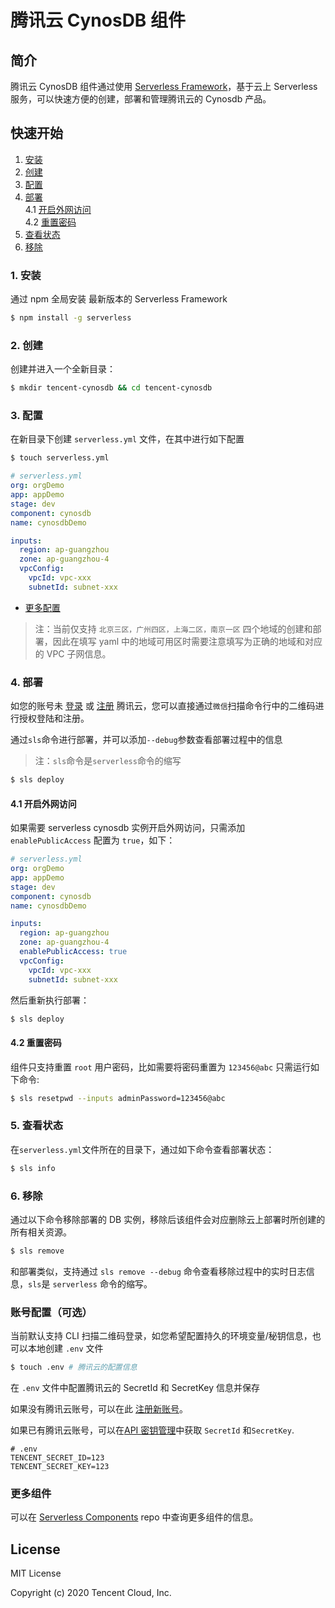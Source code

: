 # 腾讯云 CynosDB 组件

## 简介

腾讯云 CynosDB 组件通过使用 [Serverless Framework](https://github.com/serverless/components)，基于云上 Serverless 服务，可以快速方便的创建，部署和管理腾讯云的 Cynosdb 产品。

## 快速开始

1. [安装](#1-安装)
2. [创建](#2-创建)
3. [配置](#3-配置)
4. [部署](#4-部署)  
   4.1 [开启外网访问](#4.1-开启外网访问)  
   4.2 [重置密码](#4.2-重置密码)
5. [查看状态](#5-查看状态)
6. [移除](#6-移除)

### 1. 安装

通过 npm 全局安装 最新版本的 Serverless Framework

```bash
$ npm install -g serverless
```

### 2. 创建

创建并进入一个全新目录：

```bash
$ mkdir tencent-cynosdb && cd tencent-cynosdb
```

### 3. 配置

在新目录下创建 `serverless.yml` 文件，在其中进行如下配置

```bash
$ touch serverless.yml
```

```yml
# serverless.yml
org: orgDemo
app: appDemo
stage: dev
component: cynosdb
name: cynosdbDemo

inputs:
  region: ap-guangzhou
  zone: ap-guangzhou-4
  vpcConfig:
    vpcId: vpc-xxx
    subnetId: subnet-xxx
```

- [更多配置](https://github.com/serverless-components/tencent-cynosdb/tree/master/docs/configure.md)

> 注：当前仅支持 `北京三区，广州四区，上海二区，南京一区` 四个地域的创建和部署，因此在填写 yaml 中的地域可用区时需要注意填写为正确的地域和对应的 VPC 子网信息。

### 4. 部署

如您的账号未 [登录](https://cloud.tencent.com/login) 或 [注册](https://cloud.tencent.com/register) 腾讯云，您可以直接通过`微信`扫描命令行中的二维码进行授权登陆和注册。

通过`sls`命令进行部署，并可以添加`--debug`参数查看部署过程中的信息

> 注：`sls`命令是`serverless`命令的缩写

```bash
$ sls deploy
```

#### 4.1 开启外网访问

如果需要 serverless cynosdb 实例开启外网访问，只需添加 `enablePublicAccess` 配置为 `true`，如下：

```yml
# serverless.yml
org: orgDemo
app: appDemo
stage: dev
component: cynosdb
name: cynosdbDemo

inputs:
  region: ap-guangzhou
  zone: ap-guangzhou-4
  enablePublicAccess: true
  vpcConfig:
    vpcId: vpc-xxx
    subnetId: subnet-xxx
```

然后重新执行部署：

```bash
$ sls deploy
```

#### 4.2 重置密码

组件只支持重置 `root` 用户密码，比如需要将密码重置为 `123456@abc` 只需运行如下命令:

```bash
$ sls resetpwd --inputs adminPassword=123456@abc
```

### 5. 查看状态

在`serverless.yml`文件所在的目录下，通过如下命令查看部署状态：

```bash
$ sls info
```

### 6. 移除

通过以下命令移除部署的 DB 实例，移除后该组件会对应删除云上部署时所创建的所有相关资源。

```bash
$ sls remove
```

和部署类似，支持通过 `sls remove --debug` 命令查看移除过程中的实时日志信息，`sls`是 `serverless` 命令的缩写。

### 账号配置（可选）

当前默认支持 CLI 扫描二维码登录，如您希望配置持久的环境变量/秘钥信息，也可以本地创建 `.env` 文件

```bash
$ touch .env # 腾讯云的配置信息
```

在 `.env` 文件中配置腾讯云的 SecretId 和 SecretKey 信息并保存

如果没有腾讯云账号，可以在此 [注册新账号](https://cloud.tencent.com/register)。

如果已有腾讯云账号，可以在[API 密钥管理](https://console.cloud.tencent.com/cam/capi)中获取 `SecretId` 和`SecretKey`.

```
# .env
TENCENT_SECRET_ID=123
TENCENT_SECRET_KEY=123
```

### 更多组件

可以在 [Serverless Components](https://github.com/serverless/components) repo 中查询更多组件的信息。

## License

MIT License

Copyright (c) 2020 Tencent Cloud, Inc.

